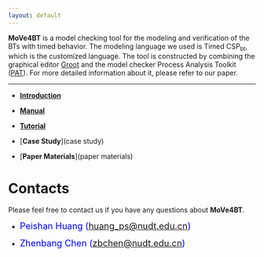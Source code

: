 ```yaml
---
layout: default
---
```


**MoVe4BT** is a model checking tool for the modeling and verification of the BTs with timed behavior. 
The modeling language we used is Timed CSP<sub>bt</sub>, which is the customized language. 
The tool is constructed by combining the graphical editor [Groot](https://github.com/BehaviorTree/Groot) and the model checker Process Analysis Toolkit ([PAT](https://pat.comp.nus.edu.sg/?page_id=2611)). 
For more detailed information about it, please refer to our paper.
* * *

* [**Introduction**](introduction)

* [**Manual**](manual)

* [**Tutorial**](tutorial)

* [**Case Study**](case study)

* [**Paper Materials**](paper materials)



# [](#header-1)**Contacts**

Please feel free to contact us if you have any questions about **MoVe4BT**.

*   <font color="#0000FF" size="4">Peishan Huang (huang_ps@nudt.edu.cn)</font>

*   <font color="#0000FF" size="4"> Zhenbang Chen (zbchen@nudt.edu.cn)</font>
